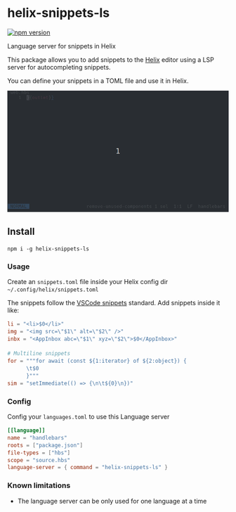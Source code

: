 # helix-snippets-ls

[![npm version](http://img.shields.io/npm/v/helix-snippets-ls.svg?style=flat)](https://npmjs.org/package/helix-snippets-ls 'View this project on npm')

Language server for snippets in Helix

This package allows you to add snippets to the [Helix](https://helix-editor.com) editor
using a LSP server for autocompleting snippets.

You can define your snippets in a TOML file and use it in Helix.

![helix snippets demo](helix-snippets-ls.gif)


## Install
```
npm i -g helix-snippets-ls
```


### Usage
Create an `snippets.toml` file inside your Helix config dir `~/.config/helix/snippets.toml`

The snippets follow the [VSCode snippets](https://code.visualstudio.com/docs/editor/userdefinedsnippets) standard.
Add snippets inside it like:

```toml
li = "<li>$0</li>"
img = "<img src=\"$1\" alt=\"$2\" />"
inbx = "<AppInbox abc=\"$1\" xyz=\"$2\">$0</AppInbox>"

# Multiline snippets
for = """for await (const ${1:iterator} of ${2:object}) {
      \t$0
      }"""
sim = "setImmediate(() => {\n\t${0}\n})"

```

### Config
Config your `languages.toml` to use this Language server

```toml
[[language]]
name = "handlebars"
roots = ["package.json"]
file-types = ["hbs"]
scope = "source.hbs"
language-server = { command = "helix-snippets-ls" } 
```

### Known limitations
- The language server can be only used for one language at a time
